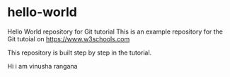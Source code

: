 # hello-world
Hello World repository for Git tutorial
This is an example repository for the Git tutoial on https://www.w3schools.com

This repository is built step by step in the tutorial.

Hi i am vinusha rangana
